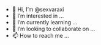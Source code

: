 - 👋 Hi, I’m @sexvaraxi
- 👀 I’m interested in ...
- 🌱 I’m currently learning ...
- 💞️ I’m looking to collaborate on ...
- 📫 How to reach me ...

<!---
sexvaraxi/sexvaraxi is a ✨ special ✨ repository because its `README.md` (this file) appears on your GitHub profile.
You can click the Preview link to take a look at your changes.
--->
